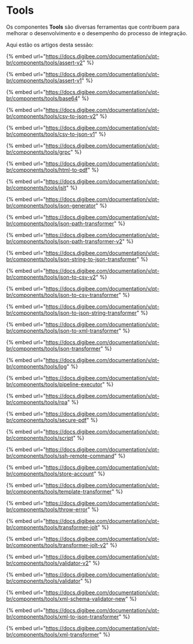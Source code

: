 # Tools

Os componentes **Tools** são diversas ferramentas que contribuem para melhorar o desenvolvimento e o desempenho do processo de integração.

Aqui estão os artigos desta sessão:

{% embed url="https://docs.digibee.com/documentation/v/pt-br/components/tools/assert-v2" %}

{% embed url="https://docs.digibee.com/documentation/v/pt-br/components/tools/assert-v1" %}

{% embed url="https://docs.digibee.com/documentation/v/pt-br/components/tools/base64" %}

{% embed url="https://docs.digibee.com/documentation/v/pt-br/components/tools/csv-to-json-v2" %}

{% embed url="https://docs.digibee.com/documentation/v/pt-br/components/tools/csv-to-json-v1" %}

{% embed url="https://docs.digibee.com/documentation/v/pt-br/components/tools/grpc" %}

{% embed url="https://docs.digibee.com/documentation/v/pt-br/components/tools/html-to-pdf" %}

{% embed url="https://docs.digibee.com/documentation/v/pt-br/components/tools/jslt" %}

{% embed url="https://docs.digibee.com/documentation/v/pt-br/components/tools/json-generator" %}

{% embed url="https://docs.digibee.com/documentation/v/pt-br/components/tools/json-path-transformer" %}

{% embed url="https://docs.digibee.com/documentation/v/pt-br/components/tools/json-path-transformer-v2" %}

{% embed url="https://docs.digibee.com/documentation/v/pt-br/components/tools/json-string-to-json-transformer" %}

{% embed url="https://docs.digibee.com/documentation/v/pt-br/components/tools/json-to-csv-v2" %}

{% embed url="https://docs.digibee.com/documentation/v/pt-br/components/tools/json-to-csv-transformer" %}

{% embed url="https://docs.digibee.com/documentation/v/pt-br/components/tools/json-to-json-string-transformer" %}

{% embed url="https://docs.digibee.com/documentation/v/pt-br/components/tools/json-to-xml-transformer" %}

{% embed url="https://docs.digibee.com/documentation/v/pt-br/components/tools/json-transformer" %}

{% embed url="https://docs.digibee.com/documentation/v/pt-br/components/tools/log" %}

{% embed url="https://docs.digibee.com/documentation/v/pt-br/components/tools/pipeline-executor" %}

{% embed url="https://docs.digibee.com/documentation/v/pt-br/components/tools/rpa" %}

{% embed url="https://docs.digibee.com/documentation/v/pt-br/components/tools/secure-pdf" %}

{% embed url="https://docs.digibee.com/documentation/v/pt-br/components/tools/script" %}

{% embed url="https://docs.digibee.com/documentation/v/pt-br/components/tools/ssh-remote-command" %}

{% embed url="https://docs.digibee.com/documentation/v/pt-br/components/tools/store-account" %}

{% embed url="https://docs.digibee.com/documentation/v/pt-br/components/tools/template-transformer" %}

{% embed url="https://docs.digibee.com/documentation/v/pt-br/components/tools/throw-error" %}

{% embed url="https://docs.digibee.com/documentation/v/pt-br/components/tools/transformer-jolt" %}

{% embed url="https://docs.digibee.com/documentation/v/pt-br/components/tools/transformer-jolt-v2" %}

{% embed url="https://docs.digibee.com/documentation/v/pt-br/components/tools/validator-v2" %}

{% embed url="https://docs.digibee.com/documentation/v/pt-br/components/tools/validator" %}

{% embed url="https://docs.digibee.com/documentation/v/pt-br/components/tools/xml-schema-validator-new" %}

{% embed url="https://docs.digibee.com/documentation/v/pt-br/components/tools/xml-to-json-transformer" %}

{% embed url="https://docs.digibee.com/documentation/v/pt-br/components/tools/xml-transformer" %}
